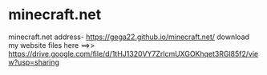 # minecraft.net
minecraft.net address- https://gega22.github.io/minecraft.net/
download my website files here ==>> https://drive.google.com/file/d/1tHJ1320VY7ZrlcmUXGOKhqet3RGl85f2/view?usp=sharing

